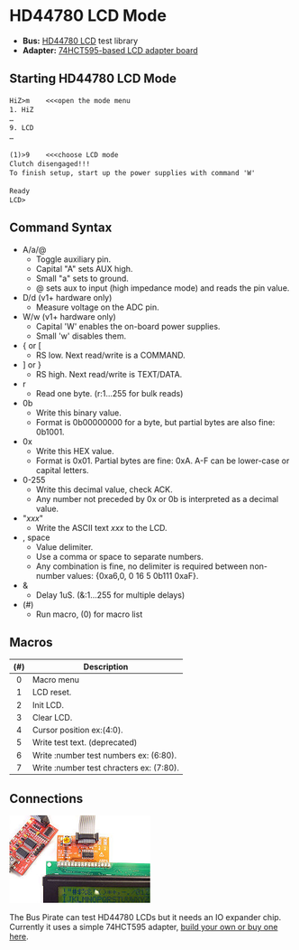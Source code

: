 HD44780 LCD Mode
===================

  - **Bus:** [HD44780 LCD](http://ouwehand.net/%7Epeter/lcd/lcd.shtml) test library
  - **Adapter:** [74HCT595-based LCD adapter board](http://dangerousprototypes.com/docs/Bus_Pirate_LCD_adapter_v2)

Starting HD44780 LCD Mode
-------------------------
    HiZ>m    <<<open the mode menu
    1. HiZ
    …
    9. LCD
    …

    (1)>9    <<<choose LCD mode
    Clutch disengaged!!!
    To finish setup, start up the power supplies with command 'W'
    
    Ready
    LCD>


    
Command Syntax
-------------------

  * A/a/@
	  * Toggle auxiliary pin.
	  * Capital "A" sets AUX high.
	  * Small "a" sets to ground.
	  * @ sets aux to input (high impedance mode) and reads the pin value.
  * D/d (v1+ hardware only)
	  * Measure voltage on the ADC pin.
  * W/w (v1+ hardware only)
	  * Capital 'W' enables the on-board power supplies.
	  * Small 'w' disables them.
  * { or [
      * RS low. Next read/write is a COMMAND.
  * ] or }
	  * RS high. Next read/write is TEXT/DATA.
  * r
	  * Read one byte. (r:1…255 for bulk reads)
  * 0b
	  * Write this binary value.
	  * Format is 0b00000000 for a byte, but partial bytes are also fine: 0b1001.
  * 0x
	  * Write this HEX value.
	  * Format is 0x01. Partial bytes are fine: 0xA. A-F can be lower-case or capital letters.
  * 0-255
	  * Write this decimal value, check ACK.
	  * Any number not preceded by 0x or 0b is interpreted as a decimal value.
  * "_xxx_"
      * Write the ASCII text _xxx_ to the LCD.
  * , space
	  * Value delimiter.
	  * Use a comma or space to separate numbers.
	  * Any combination is fine, no delimiter is required between non-number values: {0xa6,0, 0 16 5 0b111 0xaF}.
  * &
	  * Delay 1uS. (&:1…255 for multiple delays)
  * (#) 
	  * Run macro, (0) for macro list

Macros
------------------

| (#) | Description |
|:---:| ----------- |
| 0 | Macro menu |
| 1 | LCD reset. |
| 2 | Init LCD.  |
| 3 | Clear LCD. |
| 4 | Cursor position ex:(4:0). |
| 5 | Write test text. (deprecated) |
| 6 | Write :number test numbers ex: (6:80). |
| 7 | Write :number test chracters ex: (7:80). |

Connections
------------------

![BusPirate LCD interface adapter](images/BP-LCDv2-250px.jpg)

The Bus Pirate can test HD44780 LCDs but it needs an IO expander chip. Currently it uses a simple 74HCT595 adapter, [build your own or buy one here](http://dangerousprototypes.com/docs/Bus_Pirate_LCD_adapter_v2).